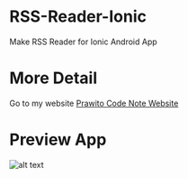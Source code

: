 # RSS-Reader-Ionic
Make RSS Reader for Ionic Android App
# More Detail
Go to my website [Prawito Code Note Website](http://prawitocodenote.blogspot.co.id/ "Prawito Code Note website")
# Preview App
![alt text](http://3.bp.blogspot.com/-ZoDLDJIiEfM/VkZvZHW6r5I/AAAAAAAAB7o/LFilBOdYs2Y/s1600/9%2BRSS%2BReader.PNG "Preview App")
